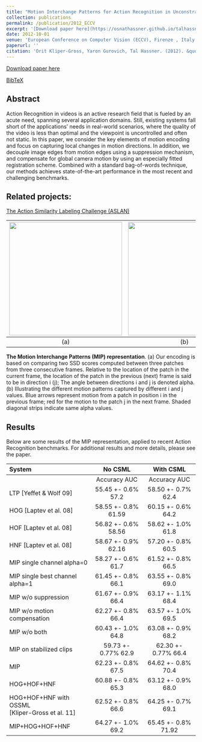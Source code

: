 ```yaml
---
title: "Motion Interchange Patterns for Action Recognition in Unconstrained Videos"
collection: publications
permalink: /publication/2012_ECCV
excerpt: '[Download paper here](https://osnathassner.github.io/talhassner/projects/MIP/MIP_eccv12.pdf)'
date: 2012-10-01
venue: 'European Conference on Computer Vision (ECCV), Firenze , Italy'
paperurl: ''
citation: 'Orit Kliper-Gross, Yaron Gurovich, Tal Hassner. (2012). &quot;Motion Interchange Patterns for Action Recognition in Unconstrained Videos.&quot; <i>European Conference on Computer Vision (ECCV), Firenze , Italy</i>.'
---
```


[Download paper here](https://osnathassner.github.io/talhassner/projects/MIP/MIP_eccv12.pdf)

[BibTeX](https://osnathassner.github.io/talhassner/projects/MIP/BibTeX.txt)


Abstract
------
Action Recognition in videos is an active research field that is fueled by an acute need, spanning several application domains. Still, existing systems fall short of the applications’ needs in real-world scenarios, where the quality of the video is less than optimal and the viewpoint is uncontrolled and often not static. In this paper, we consider the key elements of motion encoding and focus on capturing local changes in motion directions. In addition, we decouple image edges from motion edges using a suppression mechanism, and compensate for global camera motion by using an especially fitted registration scheme. Combined with a standard bag-of-words technique, our methods achieves state-of-the-art performance in the most recent and challenging benchmarks. 

Related projects:
------
[The Action Similarity Labeling Challenge (ASLAN)](https://www.openu.ac.il/home/hassner/data/ASLAN/ASLAN.html)<br/>


| <img src='https://osnathassner.github.io/talhassner/projects/MIP/mip.jpg' width='300'> | <img src='https://osnathassner.github.io/talhassner/projects/MIP/alphaij.jpg' width='300'>   | 
|:--------:|:-------:|
| (a) | (b) |

**The Motion Interchange Patterns (MIP) representation**. (a) Our encoding is based on comparing two SSD scores computed between three patches from three consecutive frames. Relative to the location of the patch in the current frame, the location of the patch in the previous (next) frame is said to be in direction i (j); The angle between directions i and j is denoted alpha. (b) Illustrating the different motion patterns captured by different i and j values. Blue arrows represent motion from a patch in position i in the previous frame; red for the motion to the patch j in the next frame. Shaded diagonal strips indicate same alpha values.

Results
------
Below are some results of the MIP representation, applied to recent Action Recognition benchmarks. For additional results and more details, please see the paper.

| System | No CSML   | With CSML | 
|:--------|:-------:|:-------:|
|        | Accuracy	   AUC | Accuracy	   AUC |
| LTP \[Yeffet & Wolf 09] |55.45 +- 0.6%  57.2	| 58.50 +- 0.7%	62.4 |
| HOG \[Laptev et al. 08] |58.55 +- 0.8%	61.59	| 60.15 +- 0.6%	64.2 | 
| HOF \[Laptev et al. 08]	| 56.82 +- 0.6%	58.56	| 58.62 +- 1.0%	61.8 |
| HNF \[Laptev et al. 08]	| 58.67 +- 0.9%	62.16	| 57.20 +- 0.8%	60.5 |
| MIP single channel alpha=0	| 58.27 +- 0.6%	61.7	| 61.52 +- 0.8%	66.5 |
| MIP single best channel alpha=1	| 61.45 +- 0.8%	66.1 |	63.55 +- 0.8%	69.0 |
| MIP w/o suppression	| 61.67 +- 0.9%	66.4 |	63.17 +- 1.1%	68.4 |
| MIP w/o motion compensation	| 62.27 +- 0.8%	66.4	| 63.57 +- 1.0%	69.5 |
| MIP w/o both	| 60.43 +- 1.0%	64.8	| 63.08 +- 0.9%	68.2 |
| MIP on stabilized clips |	59.73 +- 0.77%	62.9	| 62.30 +- 0.77%	66.4 |
| MIP	| 62.23 +- 0.8%	67.5	| 64.62 +- 0.8%	70.4 |
| HOG+HOF+HNF	| 60.88 +- 0.8%	65.3	| 63.12 +- 0.9%	68.0 |
| HOG+HOF+HNF with OSSML <br/>\[Kliper-Gross et al. 11]	| 62.52 +- 0.8%	66.6	| 64.25 +- 0.7%	69.1 |
| MIP+HOG+HOF+HNF	| 64.27 +- 1.0%	69.2	| 65.45 +- 0.8%	71.92 |
